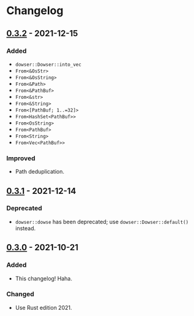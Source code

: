 # Changelog



## [0.3.2](https://github.com/Blobfolio/dowser/releases/tag/v0.3.2) - 2021-12-15

### Added

- `dowser::Dowser::into_vec`
- `From<&OsStr>`
- `From<&OsString>`
- `From<&Path>`
- `From<&PathBuf>`
- `From<&str>`
- `From<&String>`
- `From<[PathBuf; 1..=32]>`
- `From<HashSet<PathBuf>>`
- `From<OsString>`
- `From<PathBuf>`
- `From<String>`
- `From<Vec<PathBuf>>`

### Improved

- Path deduplication.



## [0.3.1](https://github.com/Blobfolio/dowser/releases/tag/v0.3.1) - 2021-12-14

### Deprecated

- `dowser::dowse` has been deprecated; use `dowser::Dowser::default()` instead.



## [0.3.0](https://github.com/Blobfolio/dowser/releases/tag/v0.3.0) - 2021-10-21

### Added

- This changelog! Haha.

### Changed

- Use Rust edition 2021.
